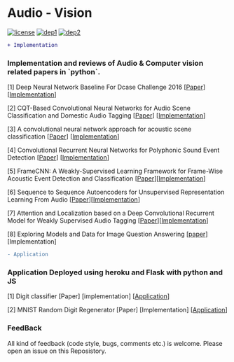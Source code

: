# Audio - Vision
[![license](https://img.shields.io/badge/License-MIT-brightgreen.svg)](https://github.com/channelCS/Summaries/blob/master/LICENSE) [![dep1](https://img.shields.io/badge/Theano-0.9+-blue.svg)](http://deeplearning.net/software/theano/) [![dep2](https://img.shields.io/badge/Keras-2.1+-blue.svg)](https://keras.io/) 

```diff
+ Implementation
```

<h3> Implementation and reviews of Audio & Computer vision related papers in `python`. </h3>

[1] Deep Neural Network Baseline For Dcase Challenge 2016 [[Paper](http://www.cs.tut.fi/sgn/arg/dcase2016/documents/challenge_technical_reports/DCASE2016_Kong_3008.pdf)] [[Implementation](https://github.com/channelCS/Summaries/tree/master/Audio_Dcase_DNN_Baseline)] 

[2] CQT-Based Convolutional Neural Networks for Audio Scene Classification and Domestic Audio Tagging [[Paper](http://www.cs.tut.fi/sgn/arg/dcase2016/documents/challenge_technical_reports/DCASE2016_Lidy_4007.pdf)] [[Implementation](https://github.com/akshitac8/Summaries/tree/master/Audio_Dcase_CNN_CQT)]

[3] A convolutional neural network approach for acoustic scene classification [[Paper](https://ieeexplore.ieee.org/stamp/stamp.jsp?tp=&arnumber=7966035)] [[Implementation](https://github.com/akshitac8/Summaries/tree/master/Audio_Dcase_CNN_logmel)] 

[4] Convolutional Recurrent Neural Networks for Polyphonic Sound Event Detection [[Paper](https://arxiv.org/pdf/1702.06286.pdf)] [[Implementation](https://github.com/akshitac8/Summaries/tree/master/CRNN)] 

[5] FrameCNN: A Weakly-Supervised Learning Framework for Frame-Wise Acoustic Event Detection and Classification [[Paper](https://www.cs.tut.fi/sgn/arg/dcase2017/documents/challenge_technical_reports/DCASE2017_Chou_102.pdf)][[Implementation](https://github.com/akshitac8/Summaries/tree/master/FrameCNN)]

[6] Sequence to Sequence Autoencoders for Unsupervised Representation Learning From Audio [[Paper](https://www.cs.tut.fi/sgn/arg/dcase2017/documents/workshop_papers/DCASE2017Workshop_Amiriparian_172.pdf)][[Implementation](https://github.com/akshitac8/Summaries/tree/master/seq2seq_RNN)]

[7] Attention and Localization based on a Deep Convolutional Recurrent Model for Weakly Supervised Audio Tagging [[Paper](https://arxiv.org/pdf/1703.06052.pdf)][[Implementation](https://github.com/akshitac8/Summaries/tree/master/ATT-CGRNN)] 

[8] Exploring Models and Data for Image Question Answering [[paper](https://arxiv.org/pdf/1505.02074.pdf)][Implementation]

```diff
- Application
```
<h3> Application Deployed using heroku and Flask with python and JS </h3>

[1] Digit classifier [Paper] [implementation] [[Application](https://github.com/channelCS/digit-identify)] 

[2] MNIST Random Digit Regenerator [Paper] [Implementation] [[Application](https://github.com/channelCS/image-generate)]

<h3> FeedBack </h3>

All kind of feedback (code style, bugs, comments etc.) is welcome. Please open an issue on this Reposistory.

